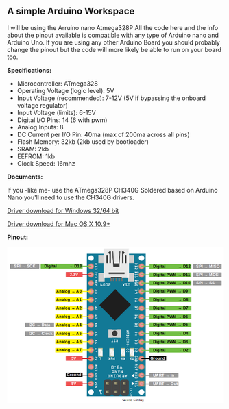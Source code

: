 ## A simple Arduino Workspace
I will be using the Arruino nano Atmega328P
All the code here and the info about the pinout available  is compatible with any type of Arduino nano and Arduino Uno. If you are using any other Arduino Board you should probably  change the pinout but the code will more likely be able to run on your board too.

**Specifications:**

- Microcontroller: ATmega328
- Operating Voltage (logic level): 5V
- Input Voltage (recommended): 7-12V (5V if bypassing the onboard voltage regulator)
- Input Voltage (limits): 6-15V
- Digital I/O Pins: 14 (6 with pwm)
- Analog Inputs: 8
- DC Current per I/O Pin: 40ma (max of 200ma across all pins)
- Flash Memory: 32kb (2kb used by bootloader)
- SRAM: 2kb
- EEFROM: 1kb
- Clock Speed: 16mhz

**Documents:**

If you -like me- use the  ATmega328P CH340G Soldered based on Arduino Nano you'll need to use the CH340G drivers.

[Driver download for Windows 32/64 bit](https://github.com/neginkheirmand/Arduino-WorkSpace/raw/master/CH340G%20driver/CH341SER.zip)

[Driver download for Mac OS X 10.9+](https://github.com/neginkheirmand/Arduino-WorkSpace/raw/master/CH340G%20driver/OSX10.9_CH34xV1.3.zip)

**Pinout:**

![](https://github.com/neginkheirmand/Arduino-WorkSpace/blob/master/Arduino-Nano-Pinout-1.png?raw=true)
